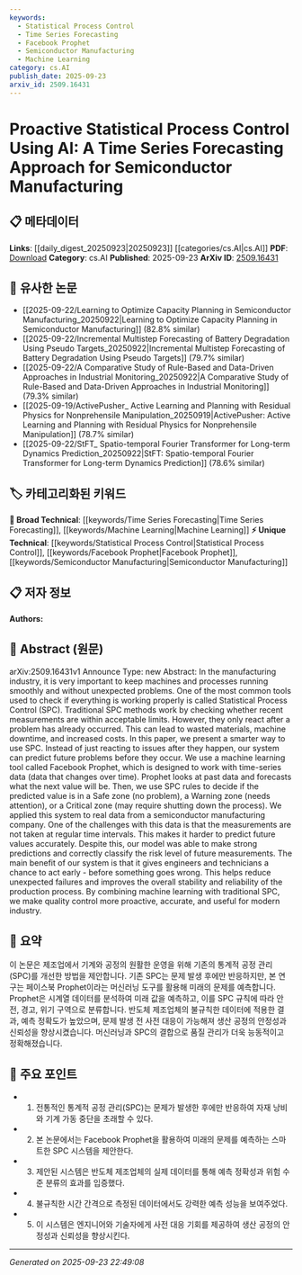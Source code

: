 ```yaml
---
keywords:
  - Statistical Process Control
  - Time Series Forecasting
  - Facebook Prophet
  - Semiconductor Manufacturing
  - Machine Learning
category: cs.AI
publish_date: 2025-09-23
arxiv_id: 2509.16431
---
```


<!-- KEYWORD_LINKING_METADATA:
{
  "processed_timestamp": "2025-09-23T22:49:08.800568",
  "vocabulary_version": "1.0",
  "selected_keywords": [
    "Statistical Process Control",
    "Time Series Forecasting",
    "Facebook Prophet",
    "Semiconductor Manufacturing",
    "Machine Learning"
  ],
  "rejected_keywords": [],
  "similarity_scores": {
    "Statistical Process Control": 0.8,
    "Time Series Forecasting": 0.75,
    "Facebook Prophet": 0.78,
    "Semiconductor Manufacturing": 0.72,
    "Machine Learning": 0.8
  },
  "extraction_method": "AI_prompt_based",
  "budget_applied": true,
  "candidates_json": {
    "candidates": [
      {
        "surface": "Statistical Process Control",
        "canonical": "Statistical Process Control",
        "aliases": [
          "SPC"
        ],
        "category": "unique_technical",
        "rationale": "Central to the paper's approach, linking traditional SPC with AI enhances connectivity.",
        "novelty_score": 0.65,
        "connectivity_score": 0.78,
        "specificity_score": 0.85,
        "link_intent_score": 0.8
      },
      {
        "surface": "Time Series Forecasting",
        "canonical": "Time Series Forecasting",
        "aliases": [
          "Time-Series Prediction"
        ],
        "category": "broad_technical",
        "rationale": "Key method used in the paper, relevant for linking with other forecasting techniques.",
        "novelty_score": 0.55,
        "connectivity_score": 0.82,
        "specificity_score": 0.7,
        "link_intent_score": 0.75
      },
      {
        "surface": "Facebook Prophet",
        "canonical": "Facebook Prophet",
        "aliases": [
          "Prophet"
        ],
        "category": "unique_technical",
        "rationale": "Specific tool used for forecasting, providing a direct link to similar AI tools.",
        "novelty_score": 0.6,
        "connectivity_score": 0.68,
        "specificity_score": 0.8,
        "link_intent_score": 0.78
      },
      {
        "surface": "Semiconductor Manufacturing",
        "canonical": "Semiconductor Manufacturing",
        "aliases": [
          "Chip Production"
        ],
        "category": "unique_technical",
        "rationale": "Specific application domain, useful for linking with industry-specific studies.",
        "novelty_score": 0.7,
        "connectivity_score": 0.65,
        "specificity_score": 0.88,
        "link_intent_score": 0.72
      },
      {
        "surface": "Machine Learning",
        "canonical": "Machine Learning",
        "aliases": [
          "ML"
        ],
        "category": "broad_technical",
        "rationale": "Broad technical category that connects with a wide range of AI-related research.",
        "novelty_score": 0.5,
        "connectivity_score": 0.9,
        "specificity_score": 0.6,
        "link_intent_score": 0.8
      }
    ],
    "ban_list_suggestions": [
      "manufacturing industry",
      "process control"
    ]
  },
  "decisions": [
    {
      "candidate_surface": "Statistical Process Control",
      "resolved_canonical": "Statistical Process Control",
      "decision": "linked",
      "scores": {
        "novelty": 0.65,
        "connectivity": 0.78,
        "specificity": 0.85,
        "link_intent": 0.8
      }
    },
    {
      "candidate_surface": "Time Series Forecasting",
      "resolved_canonical": "Time Series Forecasting",
      "decision": "linked",
      "scores": {
        "novelty": 0.55,
        "connectivity": 0.82,
        "specificity": 0.7,
        "link_intent": 0.75
      }
    },
    {
      "candidate_surface": "Facebook Prophet",
      "resolved_canonical": "Facebook Prophet",
      "decision": "linked",
      "scores": {
        "novelty": 0.6,
        "connectivity": 0.68,
        "specificity": 0.8,
        "link_intent": 0.78
      }
    },
    {
      "candidate_surface": "Semiconductor Manufacturing",
      "resolved_canonical": "Semiconductor Manufacturing",
      "decision": "linked",
      "scores": {
        "novelty": 0.7,
        "connectivity": 0.65,
        "specificity": 0.88,
        "link_intent": 0.72
      }
    },
    {
      "candidate_surface": "Machine Learning",
      "resolved_canonical": "Machine Learning",
      "decision": "linked",
      "scores": {
        "novelty": 0.5,
        "connectivity": 0.9,
        "specificity": 0.6,
        "link_intent": 0.8
      }
    }
  ]
}
-->

# Proactive Statistical Process Control Using AI: A Time Series Forecasting Approach for Semiconductor Manufacturing

## 📋 메타데이터

**Links**: [[daily_digest_20250923|20250923]] [[categories/cs.AI|cs.AI]]
**PDF**: [Download](https://arxiv.org/pdf/2509.16431.pdf)
**Category**: cs.AI
**Published**: 2025-09-23
**ArXiv ID**: [2509.16431](https://arxiv.org/abs/2509.16431)

## 🔗 유사한 논문
- [[2025-09-22/Learning to Optimize Capacity Planning in Semiconductor Manufacturing_20250922|Learning to Optimize Capacity Planning in Semiconductor Manufacturing]] (82.8% similar)
- [[2025-09-22/Incremental Multistep Forecasting of Battery Degradation Using Pseudo Targets_20250922|Incremental Multistep Forecasting of Battery Degradation Using Pseudo Targets]] (79.7% similar)
- [[2025-09-22/A Comparative Study of Rule-Based and Data-Driven Approaches in Industrial Monitoring_20250922|A Comparative Study of Rule-Based and Data-Driven Approaches in Industrial Monitoring]] (79.3% similar)
- [[2025-09-19/ActivePusher_ Active Learning and Planning with Residual Physics for Nonprehensile Manipulation_20250919|ActivePusher: Active Learning and Planning with Residual Physics for Nonprehensile Manipulation]] (78.7% similar)
- [[2025-09-22/StFT_ Spatio-temporal Fourier Transformer for Long-term Dynamics Prediction_20250922|StFT: Spatio-temporal Fourier Transformer for Long-term Dynamics Prediction]] (78.6% similar)

## 🏷️ 카테고리화된 키워드
**🧠 Broad Technical**: [[keywords/Time Series Forecasting|Time Series Forecasting]], [[keywords/Machine Learning|Machine Learning]]
**⚡ Unique Technical**: [[keywords/Statistical Process Control|Statistical Process Control]], [[keywords/Facebook Prophet|Facebook Prophet]], [[keywords/Semiconductor Manufacturing|Semiconductor Manufacturing]]

## 📋 저자 정보

**Authors:** 

## 📄 Abstract (원문)

arXiv:2509.16431v1 Announce Type: new 
Abstract: In the manufacturing industry, it is very important to keep machines and processes running smoothly and without unexpected problems. One of the most common tools used to check if everything is working properly is called Statistical Process Control (SPC). Traditional SPC methods work by checking whether recent measurements are within acceptable limits. However, they only react after a problem has already occurred. This can lead to wasted materials, machine downtime, and increased costs. In this paper, we present a smarter way to use SPC. Instead of just reacting to issues after they happen, our system can predict future problems before they occur. We use a machine learning tool called Facebook Prophet, which is designed to work with time-series data (data that changes over time). Prophet looks at past data and forecasts what the next value will be. Then, we use SPC rules to decide if the predicted value is in a Safe zone (no problem), a Warning zone (needs attention), or a Critical zone (may require shutting down the process). We applied this system to real data from a semiconductor manufacturing company. One of the challenges with this data is that the measurements are not taken at regular time intervals. This makes it harder to predict future values accurately. Despite this, our model was able to make strong predictions and correctly classify the risk level of future measurements. The main benefit of our system is that it gives engineers and technicians a chance to act early - before something goes wrong. This helps reduce unexpected failures and improves the overall stability and reliability of the production process. By combining machine learning with traditional SPC, we make quality control more proactive, accurate, and useful for modern industry.

## 📝 요약

이 논문은 제조업에서 기계와 공정의 원활한 운영을 위해 기존의 통계적 공정 관리(SPC)를 개선한 방법을 제안합니다. 기존 SPC는 문제 발생 후에만 반응하지만, 본 연구는 페이스북 Prophet이라는 머신러닝 도구를 활용해 미래의 문제를 예측합니다. Prophet은 시계열 데이터를 분석하여 미래 값을 예측하고, 이를 SPC 규칙에 따라 안전, 경고, 위기 구역으로 분류합니다. 반도체 제조업체의 불규칙한 데이터에 적용한 결과, 예측 정확도가 높았으며, 문제 발생 전 사전 대응이 가능해져 생산 공정의 안정성과 신뢰성을 향상시켰습니다. 머신러닝과 SPC의 결합으로 품질 관리가 더욱 능동적이고 정확해졌습니다.

## 🎯 주요 포인트

- 1. 전통적인 통계적 공정 관리(SPC)는 문제가 발생한 후에만 반응하여 자재 낭비와 기계 가동 중단을 초래할 수 있다.
- 2. 본 논문에서는 Facebook Prophet을 활용하여 미래의 문제를 예측하는 스마트한 SPC 시스템을 제안한다.
- 3. 제안된 시스템은 반도체 제조업체의 실제 데이터를 통해 예측 정확성과 위험 수준 분류의 효과를 입증했다.
- 4. 불규칙한 시간 간격으로 측정된 데이터에서도 강력한 예측 성능을 보여주었다.
- 5. 이 시스템은 엔지니어와 기술자에게 사전 대응 기회를 제공하여 생산 공정의 안정성과 신뢰성을 향상시킨다.


---

*Generated on 2025-09-23 22:49:08*